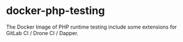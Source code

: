 # docker-php-testing
The Docker Image of PHP runtime testing include some extensions for GitLab CI / Drone CI / Dapper.
